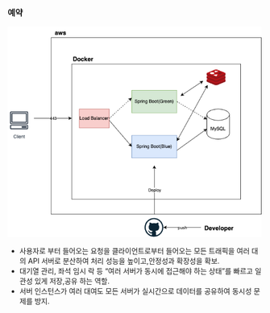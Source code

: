 ### 예약
![인프라 구성도](/docs/images/infra.png)

- 사용자로 부터 들어오는 요청을 클라이언트로부터 들어오는 모든 트래픽을 여러 대의 API 서버로 분산하여 처리 성능을 높이고,안정성과 확장성을 확보.
- 대기열 관리, 좌석 임시 락 등 “여러 서버가 동시에 접근해야 하는 상태”를 빠르고 일관성 있게 저장,공유 하는 역할.
- 서버 인스턴스가 여러 대여도 모든 서버가 실시간으로 데이터를 공유하여 동시성 문제를 방지.